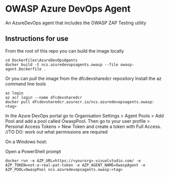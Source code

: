 # OWASP Azure DevOps Agent

An AzureDevOps agent that includes the OWASP ZAP Testing utility

## Instructions for use

From the root of this repo you can build the image locally
```
cd DockerFiles\AzureDevOpsAgents
docker build -t ncs.azuredevopsagents.owasp --file owasp-agent.Dockerfile .
```

Or you can pull the image from the dfcdevsharedcr repository
Install the az command line tools
```
az login
az acr login --name dfcdevsharedcr
docker pull dfcdevsharedcr.azurecr.io/ncs.azuredevopsagents.owasp:<tag>
```

In the Azure DevOps portal go to Organisation Settings > Agent Pools > Add Pool and add a pool called OwaspPool.  Then go to your user profile > Personal Access Tokens > New Token and create a token with Full Access. //TO DO: work out what permissions are required


On a Windows host:

Open a PowerShell prompt
```
docker run -e AZP_URL=https://<yourorg>.visualstudio.com/ -e AZP_TOKEN=not-a-real-pat-token -e AZP_AGENT_NAME=OwaspAgent -e AZP_POOL=OwaspPool ncs.azuredevopsagents.owasp:<tag>
```